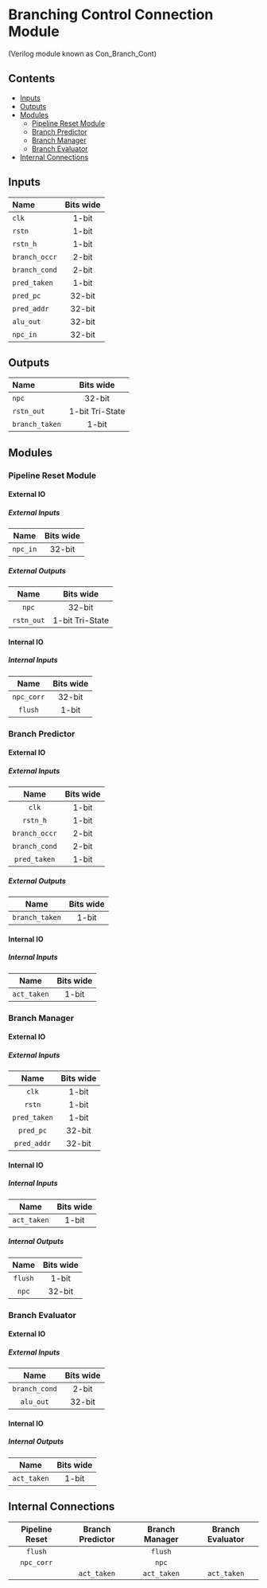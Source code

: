 # Branching Control Connection Module #
(Verilog module known as Con_Branch_Cont)

## Contents
* [Inputs](#inputs)
* [Outputs](#outputs)
* [Modules](#modules)
  * [Pipeline Reset Module](#pipeline_reset_module)
  * [Branch Predictor](#branch_predictor)
  * [Branch Manager](#branch_manager)
  * [Branch Evaluator](#branch_evaluator)
* [Internal Connections](#internal_connections)

## Inputs
|Name|Bits wide|
|:---|:---:|
|```clk```|1-bit|
|```rstn```|1-bit|
|```rstn_h```|1-bit|
|```branch_occr```|2-bit|
|```branch_cond```|2-bit|
|```pred_taken```|1-bit|
|```pred_pc```|32-bit|
|```pred_addr```|32-bit|
|```alu_out```|32-bit|
|```npc_in```|32-bit|

## Outputs
|Name|Bits wide|
|:---|:---:|
|```npc```|32-bit|
|```rstn_out```|1-bit Tri-State|
|```branch_taken```|1-bit|

## Modules

### Pipeline Reset Module

#### External IO

##### External Inputs
|Name|Bits wide|
|:---:|:---:|
|```npc_in```|32-bit|

##### External Outputs
|Name|Bits wide|
|:---:|:---:|
|```npc```|32-bit|
|```rstn_out```|1-bit Tri-State|

#### Internal IO

##### Internal Inputs
|Name|Bits wide|
|:---:|:---:|
|```npc_corr```|32-bit|
|```flush```|1-bit|

### Branch Predictor

#### External IO

##### External Inputs
|Name|Bits wide|
|:---:|:---:|
|```clk```|1-bit|
|```rstn_h```|1-bit|
|```branch_occr```|2-bit|
|```branch_cond```|2-bit|
|```pred_taken```|1-bit|

##### External Outputs
|Name|Bits wide|
|:---:|:---:|
|```branch_taken```|1-bit|

#### Internal IO

##### Internal Inputs
|Name|Bits wide|
|:---:|:---:|
|```act_taken```|1-bit|

### Branch Manager

#### External IO

##### External Inputs
|Name|Bits wide|
|:---:|:---:|
|```clk```|1-bit|
|```rstn```|1-bit|
|```pred_taken```|1-bit|
|```pred_pc```|32-bit|
|```pred_addr```|32-bit|

#### Internal IO

##### Internal Inputs
|Name|Bits wide|
|:---:|:---:|
|```act_taken```|1-bit|

##### Internal Outputs
|Name|Bits wide|
|:---:|:---:|
|```flush```|1-bit|
|```npc```|32-bit|

### Branch Evaluator

#### External IO

##### External Inputs
|Name|Bits wide|
|:---:|:---:|
|```branch_cond```|2-bit|
|```alu_out```|32-bit|

#### Internal IO

##### Internal Outputs
|Name|Bits wide|
|:---:|:---:|
|```act_taken```|1-bit|

## Internal Connections

|Pipeline Reset|Branch Predictor|Branch Manager|Branch Evaluator|
|:---:|:---:|:---:|:---:|
|```flush```||```flush```||
|```npc_corr```||```npc```||
||```act_taken```|```act_taken```|```act_taken```|
